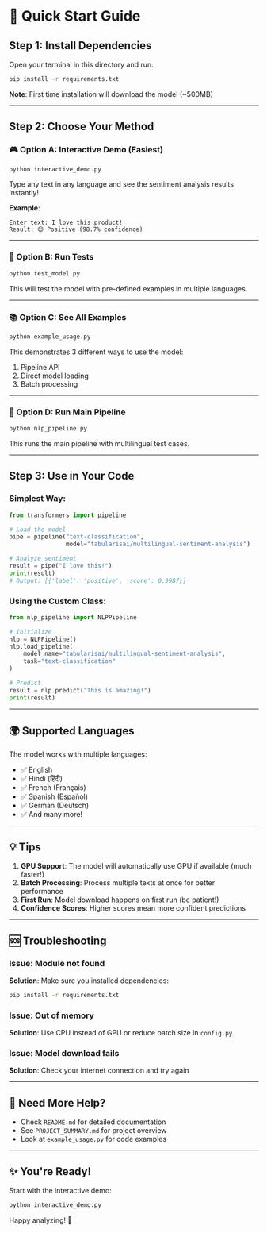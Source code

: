 # 🚀 Quick Start Guide

## Step 1: Install Dependencies

Open your terminal in this directory and run:

```bash
pip install -r requirements.txt
```

**Note**: First time installation will download the model (~500MB)

---

## Step 2: Choose Your Method

### 🎮 Option A: Interactive Demo (Easiest)

```bash
python interactive_demo.py
```

Type any text in any language and see the sentiment analysis results instantly!

**Example**:
```
Enter text: I love this product!
Result: 😊 Positive (98.7% confidence)
```

---

### 🧪 Option B: Run Tests

```bash
python test_model.py
```

This will test the model with pre-defined examples in multiple languages.

---

### 📚 Option C: See All Examples

```bash
python example_usage.py
```

This demonstrates 3 different ways to use the model:
1. Pipeline API
2. Direct model loading
3. Batch processing

---

### 🔧 Option D: Run Main Pipeline

```bash
python nlp_pipeline.py
```

This runs the main pipeline with multilingual test cases.

---

## Step 3: Use in Your Code

### Simplest Way:

```python
from transformers import pipeline

# Load the model
pipe = pipeline("text-classification", 
                model="tabularisai/multilingual-sentiment-analysis")

# Analyze sentiment
result = pipe("I love this!")
print(result)
# Output: [{'label': 'positive', 'score': 0.9987}]
```

### Using the Custom Class:

```python
from nlp_pipeline import NLPPipeline

# Initialize
nlp = NLPPipeline()
nlp.load_pipeline(
    model_name="tabularisai/multilingual-sentiment-analysis",
    task="text-classification"
)

# Predict
result = nlp.predict("This is amazing!")
print(result)
```

---

## 🌍 Supported Languages

The model works with multiple languages:
- ✅ English
- ✅ Hindi (हिंदी)
- ✅ French (Français)
- ✅ Spanish (Español)
- ✅ German (Deutsch)
- ✅ And many more!

---

## 💡 Tips

1. **GPU Support**: The model will automatically use GPU if available (much faster!)
2. **Batch Processing**: Process multiple texts at once for better performance
3. **First Run**: Model download happens on first run (be patient!)
4. **Confidence Scores**: Higher scores mean more confident predictions

---

## 🆘 Troubleshooting

### Issue: Module not found
**Solution**: Make sure you installed dependencies:
```bash
pip install -r requirements.txt
```

### Issue: Out of memory
**Solution**: Use CPU instead of GPU or reduce batch size in `config.py`

### Issue: Model download fails
**Solution**: Check your internet connection and try again

---

## 📖 Need More Help?

- Check `README.md` for detailed documentation
- See `PROJECT_SUMMARY.md` for project overview
- Look at `example_usage.py` for code examples

---

## ✨ You're Ready!

Start with the interactive demo:
```bash
python interactive_demo.py
```

Happy analyzing! 🎉
